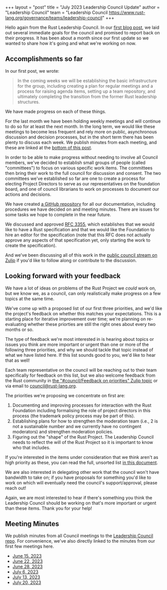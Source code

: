 +++
layout = "post"
title = "July 2023 Leadership Council Update"
author = "Leadership Council"
team = "Leadership Council <https://www.rust-lang.org/governance/teams/leadership-council>"
+++

Hello again from the Rust Leadership Council. In our [first blog post][first post], we laid out several immediate goals for the council and promised to report back on their progress. It has been about a month since our first update so we wanted to share how it's going and what we're working on now.

[first post]: https://blog.rust-lang.org/2023/06/20/introducing-leadership-council.html

## Accomplishments so far

In our first post, we wrote:

> In the coming weeks we will be establishing the basic infrastructure for the group, including creating a plan for regular meetings and a process for raising agenda items, setting up a team repository, and ultimately completing the transition from the former Rust leadership structures.

We have made progress on each of these things.

For the last month we have been holding weekly meetings and will continue to do so for at least the next month. In the long term, we would like these meetings to become less frequent and rely more on public, asynchronous discussion and decision processes, but in the short term there has been plenty to discuss each week. We publish minutes from each meeting, and these are linked at the [bottom of this post](#meeting-minutes).

In order to be able to make progress without needing to involve all Council members, we've decided to establish small groups of people (called "committees") to focus on various specific work items. The committees then bring their work to the full council for discussion and consent. The two committees we've established so far are one to create a process for electing Project Directors to serve as our representatives on the foundation board, and one of council librarians to work on processes to document our actions and decisions.

We have created [a GitHub repository](https://github.com/rust-lang/leadership-council) for all our documentation, including procedures we have decided on and meeting minutes. There are issues for some tasks we hope to complete in the near future.

We discussed and approved [RFC 3355](https://rust-lang.github.io/rfcs/3355-rust-spec.html), which establishes that we would like to have a Rust specification and that we would like the Foundation to hire an editor for the specification (note that this RFC does not actually approve any aspects of that specification yet, only starting the work to create the specification).

And we've been discussing all of this work in the [public council stream on Zulip](https://rust-lang.zulipchat.com/#narrow/stream/392734-council) if you'd like to follow along or contribute to the discussion.

## Looking forward with your feedback

We have a lot of ideas on problems of the Rust Project we _could_ work on, but we know we, as a council, can only realistically make progress on a few topics at the same time.

We've come up with a proposed list of our first three priorities, and we'd like the project's feedback on whether this matches your expectations. This is a starting place for iterative improvement over time; we're planning on re-evaluating whether these priorties are still the right ones about every two months or so.

The type of feedback we're most interested in is hearing about topics or issues you think are more important or urgent than one or more of the following three priorities, and why we should tackle that topic instead of what we have listed here. If this list sounds good to you, we'd like to hear that as well!

Each team representative on the council will be reaching out to their team specifically for feedback on this list, but we also welcome feedback from the Rust community in [the "#council/Feedback on priorities" Zulip topic][zulip-feedback] or via email to <council@rust-lang.org>.

[zulip-feedback]: https://rust-lang.zulipchat.com/#narrow/stream/392734-council/topic/Feedback.20on.20priorities

The priorities we're proposing we concentrate on first are:

1. Documenting and improving processes for interaction with the Rust Foundation including formalising the role of project directors in this process (the trademark policy process may be part of this).
2. Establishing plans for how to strengthen the moderation team (i.e., 2 is not a sustainable number and we currently have no contingent moderators) and strengthen moderation policies.
3. Figuring out the "shape" of the Rust Project. The Leadership Council needs to reflect the will of the Rust Project so it is important to know who that includes.

If you're interested in the items under consideration that we think aren't as high priority as these, you can read the full, unsorted list [in this document](https://hackmd.io/@rust-leadership-council/Skdo7VKK3).

We are also interested in delegating other work that the council won't have bandwidth to take on; if you have proposals for something you'd like to work on which will eventually need the council's support/approval, please reach out!

Again, we are most interested to hear if there's something you think the Leadership Council should be working on that's more important or urgent than these items. Thank you for your help!

## Meeting Minutes

We publish minutes from all Council meetings to the [Leadership Council repo][council-repo]. For convenience, we've also directly linked to the minutes from our first few meetings here.

* [June 15, 2023](https://github.com/rust-lang/leadership-council/blob/main/minutes/sync-meeting/2023-06-15.md)
* [June 22, 2023](https://github.com/rust-lang/leadership-council/blob/main/minutes/sync-meeting/2023-06-22.md)
* [June 28, 2023](https://github.com/rust-lang/leadership-council/blob/main/minutes/sync-meeting/2023-06-28.md)
* [July 6, 2023](https://github.com/rust-lang/leadership-council/blob/main/minutes/sync-meeting/2023-07-06.md)
* [July 13, 2023](https://github.com/rust-lang/leadership-council/blob/main/minutes/sync-meeting/2023-07-13.md)
* [July 20, 2023](https://github.com/rust-lang/leadership-council/blob/main/minutes/sync-meeting/2023-07-20.md)

[council-repo]: https://github.com/rust-lang/leadership-council
